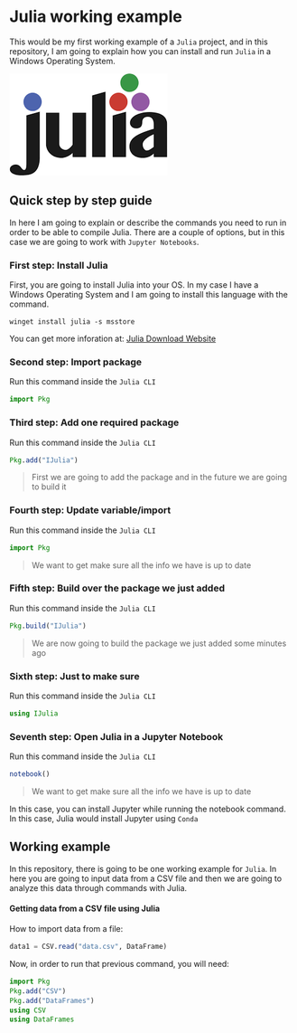 # Julia working example

This would be my first working example of a `Julia` project, and in this repository, I am going to explain how you can install and run `Julia` in a Windows Operating System.

!["image"](logo.png)

## Quick step by step guide

In here I am going to explain or describe the commands you need to run in order to be able to compile Julia.
There are a couple of options, but in this case we are going to work with `Jupyter Notebooks`. 

### First step: Install Julia

First, you are going to install Julia into your OS. In my case I have a Windows Operating System and I am going to install this language with the command.
```shell
winget install julia -s msstore
``` 
You can get more inforation at: [Julia Download Website](https://julialang.org/downloads/)

### Second step: Import package

Run this command inside the `Julia CLI`

```julia
import Pkg
```

### Third step: Add one required package

Run this command inside the `Julia CLI`

```julia
Pkg.add("IJulia")
```

> First we are going to add the package and in the future we are going to build it


### Fourth step: Update variable/import

Run this command inside the `Julia CLI`

```julia
import Pkg
```

> We want to get make sure all the info we have is up to date

### Fifth step: Build over the package we just added

Run this command inside the `Julia CLI`

```julia
Pkg.build("IJulia")
```

> We are now going to build the package we just added some minutes ago

### Sixth step: Just to make sure

Run this command inside the `Julia CLI`

```julia
using IJulia
```

### Seventh step: Open Julia in a Jupyter Notebook

Run this command inside the `Julia CLI`

```julia
notebook()
```

> We want to get make sure all the info we have is up to date

In this case, you can install Jupyter while running the notebook command. In this case, Julia would install Jupyter using `Conda`


## Working example

In this repository, there is going to be one working example for `Julia`. In here you are going to input data from a CSV file and then we are going to analyze this data through commands with Julia.

#### Getting data from a CSV file using Julia

How to import data from a file:

```julia
data1 = CSV.read("data.csv", DataFrame)
```

Now, in order to run that previous command, you will need:

```julia
import Pkg
Pkg.add("CSV")
Pkg.add("DataFrames")
using CSV
using DataFrames
```